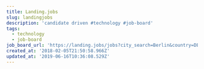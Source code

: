 ```yaml
---
title: Landing.jobs
slug: landingjobs
description: 'candidate driven #technology #job-board'
tags:
  - technology
  - job-board
job_board_url: 'https://landing.jobs/jobs?city_search=Berlin&country=DE'
created_at: '2018-02-05T21:50:58.966Z'
updated_at: '2019-06-16T10:36:08.529Z'
---
```

